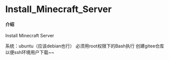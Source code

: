 # Install_Minecraft_Server

#### 介绍
Install Minecraft Server

系统：ubuntu（应该debian也行）
必须用root权限下的Bash执行
创建gitee仓库以便ssh环境用户下载~~
